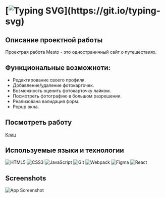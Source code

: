 # [![Typing SVG](https://readme-typing-svg.herokuapp.com?font=Inter&size=32&color=010808&vCenter=true&width=500&lines=%D0%9F%D1%80%D0%BE%D0%B5%D0%BA%D1%82%D0%BD%D0%B0%D1%8F+%D1%80%D0%B0%D0%B1%D0%BE%D1%82%D0%B0+'%D0%9C%D0%B5%D1%81%D1%82%D0%BE')](https://git.io/typing-svg)

## Описание проектной работы

Проектрая работа Mesto - это одностраничный сайт о путешествиях.

## Функциональные возможноти:

- Редактирование своего профиля.
- Добавление/удаление фотокарточек.
- Возможность оценить фотокарточку лайком.
- Посмотреть фотографию в большом разрешении.
- Реализована валидация форм.
- Popup окна.

## Посмотреть работу

[Клац](https://spacestrix.github.io/mesto/)

## Используемые языки и технологии

![HTML5](https://img.shields.io/badge/html5-%23E34F26.svg?style=for-the-badge&logo=html5&logoColor=white)
![CSS3](https://img.shields.io/badge/css3-%231572B6.svg?style=for-the-badge&logo=css3&logoColor=white)
![JavaScript](https://img.shields.io/badge/javascript-%23323330.svg?style=for-the-badge&logo=javascript&logoColor=%23F7DF1E)
![Git](https://img.shields.io/badge/git-%23F05033.svg?style=for-the-badge&logo=git&logoColor=white)
![Webpack](https://img.shields.io/badge/webpack-%238DD6F9.svg?style=for-the-badge&logo=webpack&logoColor=black)
![Figma](https://img.shields.io/badge/figma-%23F24E1E.svg?style=for-the-badge&logo=figma&logoColor=white)
![React](https://img.shields.io/badge/react-%2320232a.svg?style=for-the-badge&logo=react&logoColor=%2361DAFB)

## Screenshots

![App Screenshot](./images/screenshots/Screenshots.png)
